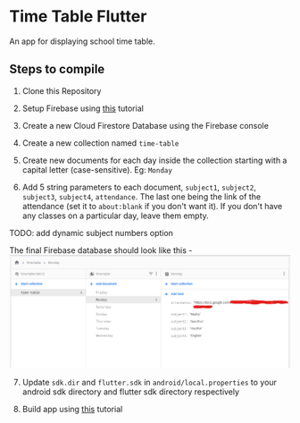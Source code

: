 # Time Table Flutter

An app for displaying school time table.

## Steps to compile

1. Clone this Repository

2. Setup Firebase using [this](https://firebase.google.com/docs/flutter/setup?platform=android) tutorial

3. Create a new Cloud Firestore Database using the Firebase console

4. Create a new collection named ```time-table```

5. Create new documents for each day inside the collection starting with a capital letter (case-sensitive). Eg: ```Monday```

6. Add 5 string parameters to each document, ```subject1```, ```subject2```, ```subject3```, ```subject4```, ```attendance```. The last one being the link of the attendance (set it to ```about:blank``` if you don't want it). If you don't have any classes on a particular day, leave them empty.

TODO: add dynamic subject numbers option

The final Firebase database should look like this - 
![Final Firebase Database](/readme-images/final_db.png)

7. Update ```sdk.dir``` and ```flutter.sdk``` in ```android/local.properties``` to your android sdk directory and flutter sdk directory respectively

8. Build app using [this](https://flutter.dev/docs/deployment/android) tutorial
